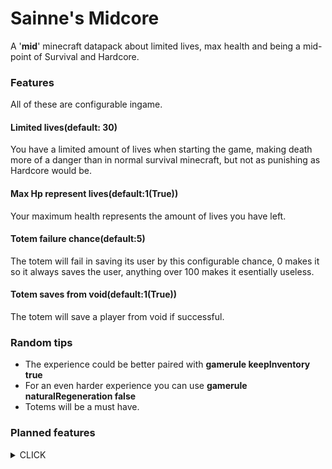 # Sainne's Midcore
A '<b>mid</b>' minecraft datapack about limited lives, max health and being a mid-point of Survival and Hardcore.
### Features
All of these are configurable ingame.
#### Limited lives(default: 30)
You have a limited amount of lives when starting the game, making death more of a danger than in normal survival minecraft, but not as punishing as Hardcore would be.
#### Max Hp represent lives(default:1(True))
Your maximum health represents the amount of lives you have left.
#### Totem failure chance(default:5)
The totem will fail in saving its user by this configurable chance, 0 makes it so it always saves the user, anything over 100 makes it esentially useless.
#### Totem saves from void(default:1(True))
The totem will save a player from void if successful.
### Random tips
* The experience could be better paired with <b>gamerule keepInventory true</b>
* For an even harder experience you can use <b>gamerule naturalRegeneration false</b>
* Totems will be a must have.
### Planned features

<details>
  <summary>CLICK</summary>
  
  #### Recommended Scenarios
  Different scenarios for quick configuration and play.
  
  <details>
   <summary>Planned Scenarios</summary>
   
   ##### 3 strikes... You're out!
   * 3 lives
   * Max health does not sync with lives
   
   ##### OneHearted
   * 1 life
   * Max health syncs with lives
   
   ##### Im the danger!
   * 30 lives
   * Max health sync with lives
   
   ##### That's just UHC
   * No regeneration
   * 1 life
   * Max health does not sync with lives
   
   ##### UltraSurvival
   * No regeneration
   * 10 lives
   * Max health syncs with lives
   
  </details>

  #### Recovering lives and reviving players
  Have a method of gaining lives(should be quite difficult) and reviving dead players giving them 10(config) more lives(shoul be even more difficult and risky).</details>
</details> 